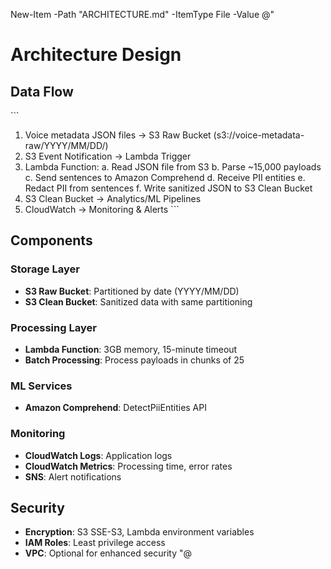 New-Item -Path "ARCHITECTURE.md" -ItemType File -Value @"
# Architecture Design

## Data Flow
\`\`\`
1. Voice metadata JSON files → S3 Raw Bucket (s3://voice-metadata-raw/YYYY/MM/DD/)
2. S3 Event Notification → Lambda Trigger
3. Lambda Function:
   a. Read JSON file from S3
   b. Parse ~15,000 payloads
   c. Send sentences to Amazon Comprehend
   d. Receive PII entities
   e. Redact PII from sentences
   f. Write sanitized JSON to S3 Clean Bucket
4. S3 Clean Bucket → Analytics/ML Pipelines
5. CloudWatch → Monitoring & Alerts
\`\`\`

## Components

### Storage Layer
- **S3 Raw Bucket**: Partitioned by date (YYYY/MM/DD)
- **S3 Clean Bucket**: Sanitized data with same partitioning

### Processing Layer
- **Lambda Function**: 3GB memory, 15-minute timeout
- **Batch Processing**: Process payloads in chunks of 25

### ML Services
- **Amazon Comprehend**: DetectPiiEntities API

### Monitoring
- **CloudWatch Logs**: Application logs
- **CloudWatch Metrics**: Processing time, error rates
- **SNS**: Alert notifications

## Security
- **Encryption**: S3 SSE-S3, Lambda environment variables
- **IAM Roles**: Least privilege access
- **VPC**: Optional for enhanced security
"@